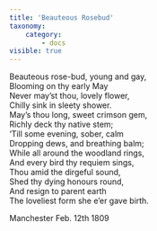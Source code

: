 ```yaml
---
title: 'Beauteous Rosebud'
taxonomy:
    category:
        - docs
visible: true
---
```


Beauteous rose-bud, young and gay,  
Blooming on thy early May  
Never may’st thou, lovely flower,  
Chilly sink in sleety shower.  
May’s thou long, sweet crimson gem,  
Richly deck thy native stem;  
‘Till some evening, sober, calm  
Dropping dews, and breathing balm;  
While all around the woodland rings,  
And every bird thy requiem sings,  
Thou amid the dirgeful sound,  
Shed thy dying honours round,  
And resign to parent earth  
The loveliest form she e’er gave birth.

Manchester Feb. 12th 1809